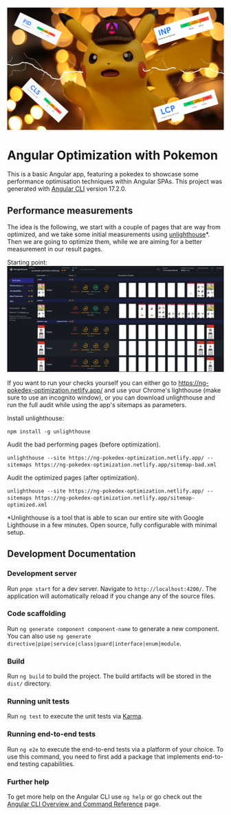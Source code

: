 ![angular-performance.png](docs%2Fangular-performance.png)

# Angular Optimization with Pokemon

This is a basic Angular app, featuring a pokedex to showcase some performance optimisation techniques within Angular SPAs.
This project was generated with [Angular CLI](https://github.com/angular/angular-cli) version 17.2.0.

## Performance measurements

The idea is the following, we start with a couple of pages that are way from optimized, and we take some initial measurements using [unlighthouse](https://unlighthouse.dev/)*.
Then we are going to optimize them, while we are aiming for a better measurement in our result pages.

Starting point:
![overview-bad.png](docs%2Foverview-bad.png)

If you want to run your checks yourself you can either go to https://ng-pokedex-optimization.netlify.app/ and use your Chrome's lighthouse (make sure to use an incognito window), 
or you can download unlighthouse and run the full audit while using the app's sitemaps as parameters.

Install unlighthouse:
```
npm install -g unlighthouse
```

Audit the bad performing pages (before optimization).
```
unlighthouse --site https://ng-pokedex-optimization.netlify.app/ --sitemaps https://ng-pokedex-optimization.netlify.app/sitemap-bad.xml
```

Audit the optimized pages (after optimization).
```
unlighthouse --site https://ng-pokedex-optimization.netlify.app/ --sitemaps https://ng-pokedex-optimization.netlify.app/sitemap-optimized.xml
```

*Unlighthouse is a tool that is able to scan our entire site with Google Lighthouse in a few minutes. Open source, fully configurable with minimal setup.


## Development Documentation

### Development server

Run `pnpm start` for a dev server. Navigate to `http://localhost:4200/`. The application will automatically reload if you change any of the source files.

### Code scaffolding

Run `ng generate component component-name` to generate a new component. You can also use `ng generate directive|pipe|service|class|guard|interface|enum|module`.

### Build

Run `ng build` to build the project. The build artifacts will be stored in the `dist/` directory.

### Running unit tests

Run `ng test` to execute the unit tests via [Karma](https://karma-runner.github.io).

### Running end-to-end tests

Run `ng e2e` to execute the end-to-end tests via a platform of your choice. To use this command, you need to first add a package that implements end-to-end testing capabilities.

### Further help

To get more help on the Angular CLI use `ng help` or go check out the [Angular CLI Overview and Command Reference](https://angular.io/cli) page.
